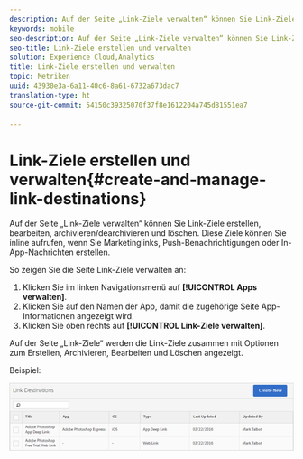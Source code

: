 ```yaml
---
description: Auf der Seite „Link-Ziele verwalten“ können Sie Link-Ziele erstellen, bearbeiten, archivieren/dearchivieren und löschen. Diese Ziele können Sie inline aufrufen, wenn Sie Marketinglinks, Push-Benachrichtigungen oder In-App-Nachrichten erstellen.
keywords: mobile
seo-description: Auf der Seite „Link-Ziele verwalten“ können Sie Link-Ziele erstellen, bearbeiten, archivieren/dearchivieren und löschen. Diese Ziele können Sie inline aufrufen, wenn Sie Marketinglinks, Push-Benachrichtigungen oder In-App-Nachrichten erstellen.
seo-title: Link-Ziele erstellen und verwalten
solution: Experience Cloud,Analytics
title: Link-Ziele erstellen und verwalten
topic: Metriken
uuid: 43930e3a-6a11-40c6-8a61-6732a673dac7
translation-type: ht
source-git-commit: 54150c39325070f37f8e1612204a745d81551ea7

---
```



# Link-Ziele erstellen und verwalten{#create-and-manage-link-destinations}

Auf der Seite „Link-Ziele verwalten“ können Sie Link-Ziele erstellen, bearbeiten, archivieren/dearchivieren und löschen. Diese Ziele können Sie inline aufrufen, wenn Sie Marketinglinks, Push-Benachrichtigungen oder In-App-Nachrichten erstellen.

So zeigen Sie die Seite Link-Ziele verwalten an:

1. Klicken Sie im linken Navigationsmenü auf **[!UICONTROL Apps verwalten]**.
1. Klicken Sie auf den Namen der App, damit die zugehörige Seite App-Informationen angezeigt wird.
1. Klicken Sie oben rechts auf **[!UICONTROL Link-Ziele verwalten]**.

Auf der Seite „Link-Ziele“ werden die Link-Ziele zusammen mit Optionen zum Erstellen, Archivieren, Bearbeiten und Löschen angezeigt.

Beispiel:

![](assets/link_destinations_list.png)

